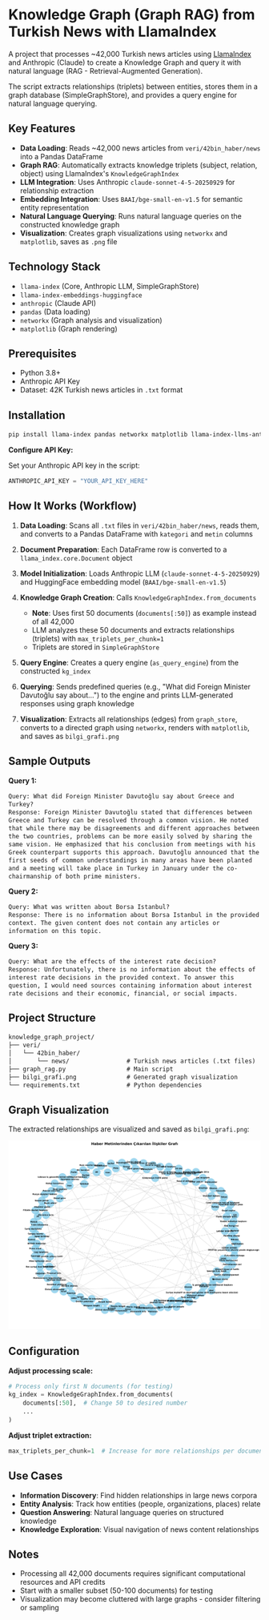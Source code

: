 # Knowledge Graph (Graph RAG) from Turkish News with LlamaIndex

A project that processes ~42,000 Turkish news articles using [LlamaIndex](https://www.llamaindex.ai/) and Anthropic (Claude) to create a Knowledge Graph and query it with natural language (RAG - Retrieval-Augmented Generation).

The script extracts relationships (triplets) between entities, stores them in a graph database (SimpleGraphStore), and provides a query engine for natural language querying.

##  Key Features

- **Data Loading**: Reads ~42,000 news articles from `veri/42bin_haber/news` into a Pandas DataFrame
- **Graph RAG**: Automatically extracts knowledge triplets (subject, relation, object) using LlamaIndex's `KnowledgeGraphIndex`
- **LLM Integration**: Uses Anthropic `claude-sonnet-4-5-20250929` for relationship extraction
- **Embedding Integration**: Uses `BAAI/bge-small-en-v1.5` for semantic entity representation
- **Natural Language Querying**: Runs natural language queries on the constructed knowledge graph
- **Visualization**: Creates graph visualizations using `networkx` and `matplotlib`, saves as `.png` file

##  Technology Stack

- `llama-index` (Core, Anthropic LLM, SimpleGraphStore)
- `llama-index-embeddings-huggingface`
- `anthropic` (Claude API)
- `pandas` (Data loading)
- `networkx` (Graph analysis and visualization)
- `matplotlib` (Graph rendering)

##  Prerequisites

- Python 3.8+
- Anthropic API Key
- Dataset: 42K Turkish news articles in `.txt` format

##  Installation
```bash
pip install llama-index pandas networkx matplotlib llama-index-llms-anthropic llama-index-embeddings-huggingface torch
```

**Configure API Key:**

Set your Anthropic API key in the script:
```python
ANTHROPIC_API_KEY = "YOUR_API_KEY_HERE"
```

##  How It Works (Workflow)

1. **Data Loading**: Scans all `.txt` files in `veri/42bin_haber/news`, reads them, and converts to a Pandas DataFrame with `kategori` and `metin` columns

2. **Document Preparation**: Each DataFrame row is converted to a `llama_index.core.Document` object

3. **Model Initialization**: Loads Anthropic LLM (`claude-sonnet-4-5-20250929`) and HuggingFace embedding model (`BAAI/bge-small-en-v1.5`)

4. **Knowledge Graph Creation**: Calls `KnowledgeGraphIndex.from_documents`
   - **Note**: Uses first 50 documents (`documents[:50]`) as example instead of all 42,000
   - LLM analyzes these 50 documents and extracts relationships (triplets) with `max_triplets_per_chunk=1`
   - Triplets are stored in `SimpleGraphStore`

5. **Query Engine**: Creates a query engine (`as_query_engine`) from the constructed `kg_index`

6. **Querying**: Sends predefined queries (e.g., "What did Foreign Minister Davutoğlu say about...") to the engine and prints LLM-generated responses using graph knowledge

7. **Visualization**: Extracts all relationships (edges) from `graph_store`, converts to a directed graph using `networkx`, renders with `matplotlib`, and saves as `bilgi_grafi.png`

##  Sample Outputs

**Query 1:**
```text
Query: What did Foreign Minister Davutoğlu say about Greece and Turkey?
Response: Foreign Minister Davutoğlu stated that differences between Greece and Turkey can be resolved through a common vision. He noted that while there may be disagreements and different approaches between the two countries, problems can be more easily solved by sharing the same vision. He emphasized that his conclusion from meetings with his Greek counterpart supports this approach. Davutoğlu announced that the first seeds of common understandings in many areas have been planted and a meeting will take place in Turkey in January under the co-chairmanship of both prime ministers.
```

**Query 2:**
```text
Query: What was written about Borsa Istanbul?
Response: There is no information about Borsa Istanbul in the provided context. The given content does not contain any articles or information on this topic.
```

**Query 3:**
```text
Query: What are the effects of the interest rate decision?
Response: Unfortunately, there is no information about the effects of interest rate decisions in the provided context. To answer this question, I would need sources containing information about interest rate decisions and their economic, financial, or social impacts.
```

##  Project Structure
```
knowledge_graph_project/
├── veri/
│   └── 42bin_haber/
│       └── news/                # Turkish news articles (.txt files)
├── graph_rag.py                 # Main script
├── bilgi_grafi.png              # Generated graph visualization
└── requirements.txt             # Python dependencies
```

##  Graph Visualization

The extracted relationships are visualized and saved as `bilgi_grafi.png`:

![Relationships Graph Extracted from News Articles](bilgi_grafi.png)

##  Configuration

**Adjust processing scale:**
```python
# Process only first N documents (for testing)
kg_index = KnowledgeGraphIndex.from_documents(
    documents[:50],  # Change 50 to desired number
    ...
)
```

**Adjust triplet extraction:**
```python
max_triplets_per_chunk=1  # Increase for more relationships per document
```

##  Use Cases

- **Information Discovery**: Find hidden relationships in large news corpora
- **Entity Analysis**: Track how entities (people, organizations, places) relate
- **Question Answering**: Natural language queries on structured knowledge
- **Knowledge Exploration**: Visual navigation of news content relationships

##  Notes

- Processing all 42,000 documents requires significant computational resources and API credits
- Start with a smaller subset (50-100 documents) for testing
- Visualization may become cluttered with large graphs - consider filtering or sampling


